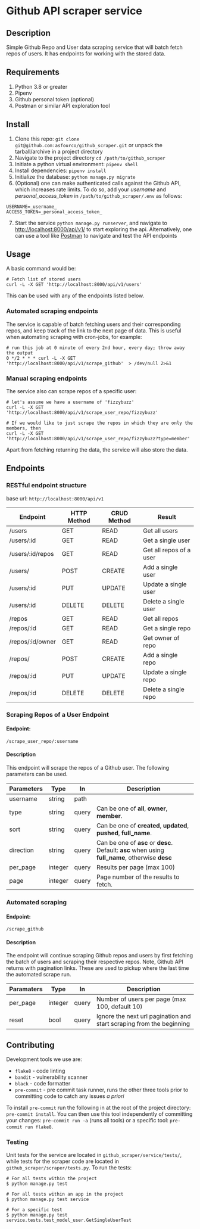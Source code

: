 # Github API scraper service

## Description

Simple Github Repo and User data scraping service that will batch fetch repos of users. It has endpoints for working with the stored data.

## Requirements

1. Python 3.8 or greater
1. Pipenv
1. Github personal token (optional)
1. Postman or similar API exploration tool

## Install

1. Clone this repo: `git clone git@github.com:asfourco/github_scraper.git` or unpack the tarball/archive in a project directory
2. Navigate to the project directory `cd /path/to/github_scraper`
3. Initiate a python virtual environment: `pipenv shell`
4. Install dependencies: `pipenv install`
5. Initialize the database: `python manage.py migrate`
6. (Optional) one can make authenticated calls against the Github API, which increases rate limits. To do so, add your *username* and *personal_access_token* in `/path/to/github_scraper/.env` as follows:  
```
USERNAME=_username_
ACCESS_TOKEN=_personal_access_token_
```
7. Start the service `python manage.py runserver`, and navigate to [http://localhost:8000/api/v1/](http://localhost:8000/api/v1/) to start exploring the api. Alternatively, one can use a tool like [Postman](https://www.postman.com) to navigate and test the API endpoints

## Usage

A basic command would be:

```shell
# Fetch list of stored users
curl -L -X GET 'http://localhost:8000/api/v1/users'
```

This can be used with any of the endpoints listed below.

### Automated scraping endpoints

The service is capable of batch fetching users and their corresponding repos, and keep track of the link to the next page of data. This is useful when automating scraping with cron-jobs, for example:

```shell
# run this job at 0 minute of every 2nd hour, every day; throw away the output
0 */2 * * * curl -L -X GET 'http://localhost:8000/api/v1/scrape_github'  > /dev/null 2>&1
```

### Manual scraping endpoints

The service also can scrape repos of a specific user:

```shell
# let's assume we have a username of 'fizzybuzz'
curl -L -X GET 'http://localhost:8000/api/v1/scrape_user_repo/fizzybuzz'

# If we would like to just scrape the repos in which they are only the members, then
curl -L -X GET 'http://localhost:8000/api/v1/scrape_user_repo/fizzybuzz?type=member'
```

Apart from fetching returning the data, the service will also store the data.

## Endpoints

### RESTful endpoint structure
base url: `http://localhost:8000/api/v1`

| Endpoint | HTTP Method | CRUD Method | Result |
| --- | --- | --- | --- |
| /users | GET | READ | Get all users
| /users/:id|GET|READ| Get a single user
| /users/:id/repos|GET|READ|Get all repos of a user
| /users/|POST|CREATE| Add a single user
| /users/:id|PUT|UPDATE| Update a single user
| /users/:id|DELETE|DELETE|Delete a single user
| /repos | GET | READ | Get all repos
| /repos/:id|GET|READ| Get a single repo
| /repos/:id/owner|GET|READ|Get owner of repo
| /repos/|POST|CREATE| Add a single repo
| /repos/:id|PUT|UPDATE| Update a single repo
| /repos/:id|DELETE|DELETE|Delete a single repo

### Scraping Repos of a User Endpoint

#### Endpoint:

`/scrape_user_repo/:username`

#### Description

This endpoint will scrape the repos of a Github user. The following parameters can be used.

| Parameters | Type | In| Description|
|---|---|--|--|
|username|string|path||
|type|string|query|Can be one of **all**, **owner**, **member**.|
|sort|string|query|Can be one of **created**, **updated**, **pushed**, **full_name**.|
|direction|string|query|Can be one of **asc** or **desc**. Default: **asc** when using **full_name**, otherwise **desc**
|per_page|integer|query|Results per page (max 100)
|page|integer|query| Page number of the results to fetch.

### Automated scraping

#### Endpoint:
 
 `/scrape_github`

#### Description

The endpoint will continue scraping Github repos and users by first fetching the batch of users and scraping their respective repos. Note, Github API returns with pagination links. These are used to pickup where the last time the automated scrape run.

| Paramaters|Type|In|Description|
| -- | --| --|--|
|per_page|integer|query|Number of users per page (max 100, default 10)
|reset|bool|query|Ignore the next url pagination and start scraping from the beginning


## Contributing

Development tools we use are:
* `flake8` - code linting
* `bandit` - vulnerability scanner
* `black` - code formatter
* `pre-commit` - pre commit task runner, runs the other three tools prior to committing code to catch any issues *a priori*

To install `pre-commit` run the following in at the root of the project directory: `pre-commit install`. You can then use this tool independently of committing your changes: `pre-commit run -a` (runs all tools) or a specific tool: `pre-commit run flake8`.

### Testing

Unit tests for the service are located in `github_scraper/service/tests/`, while tests for the scraper code are located in `github_scraper/scraper/tests.py`. To run the tests:

```shell
# For all tests within the project
$ python manage.py test

# For all tests within an app in the project
$ python manage.py test service

# For a specific test
$ python manage.py test service.tests.test_model_user.GetSingleUserTest
```
